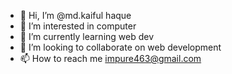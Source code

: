 - 👋 Hi, I’m @md.kaiful haque
- 👀 I’m interested in computer
- 🌱 I’m currently learning web dev
- 💞️ I’m looking to collaborate on web development
- 📫 How to reach me impure463@gmail.com


<!---
kaif371/kaif371 is a ✨ special ✨ repository because its `README.md` (this file) appears on your GitHub profile.
You can click the Preview link to take a look at your changes.
--->
